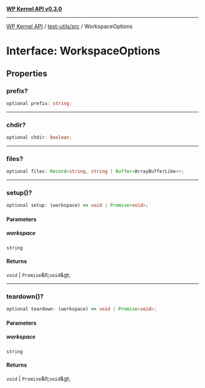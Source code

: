[**WP Kernel API v0.3.0**](../../../README.md)

---

[WP Kernel API](../../../README.md) / [test-utils/src](../README.md) / WorkspaceOptions

# Interface: WorkspaceOptions

## Properties

### prefix?

```ts
optional prefix: string;
```

---

### chdir?

```ts
optional chdir: boolean;
```

---

### files?

```ts
optional files: Record<string, string | Buffer<ArrayBufferLike>>;
```

---

### setup()?

```ts
optional setup: (workspace) => void | Promise<void>;
```

#### Parameters

##### workspace

`string`

#### Returns

`void` \| `Promise`\&lt;`void`\&gt;

---

### teardown()?

```ts
optional teardown: (workspace) => void | Promise<void>;
```

#### Parameters

##### workspace

`string`

#### Returns

`void` \| `Promise`\&lt;`void`\&gt;
